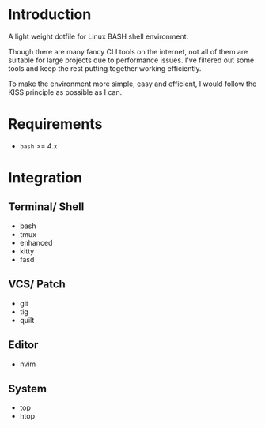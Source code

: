 # Introduction

A light weight dotfile for Linux BASH shell environment.

Though there are many fancy CLI tools on the internet, not all
of them are suitable for large projects due to performance issues.
I've filtered out some tools and keep the rest putting together
working efficiently.

To make the environment more simple, easy and efficient, I would
follow the KISS principle as possible as I can.

# Requirements
- `bash` >= 4.x

# Integration

## Terminal/ Shell
- bash
- tmux
- enhanced
- kitty
- fasd

## VCS/ Patch
- git
- tig
- quilt

## Editor
- nvim

## System
- top
- htop


